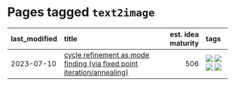 # Pages tagged `text2image`

|last_modified|title|est. idea maturity|tags
|:---|:---|---:|:---|
|2023-07-10|[cycle refinement as mode finding (via fixed point iteration/annealing)](../cycle_refinement_as_modefinding.md)|506|[![](https://img.shields.io/badge/tag-experimental-6013c8)](../tags/experimental.md) [![](https://img.shields.io/badge/tag-publication-e9b626)](../tags/publication.md) [![](https://img.shields.io/badge/tag-text2image-11772b)](../tags/text2image.md) [![](https://img.shields.io/badge/tag-text2video-5fba1d)](../tags/text2video.md)|